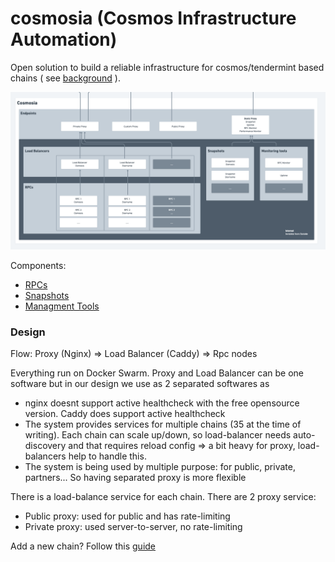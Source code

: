 # cosmosia (Cosmos Infrastructure Automation)

Open solution to build a reliable infrastructure for cosmos/tendermint based chains ( see [background](https://github.com/cosmos/chain-registry/issues/214) ).

![Cosmosia Overview](cosmosia_overview.png)

Components:
- [RPCs](rpc.md)
- [Snapshots](snapshot.md)
- [Managment Tools](management_tools.md)



### Design
Flow: Proxy (Nginx) => Load Balancer (Caddy) => Rpc nodes

Everything run on Docker Swarm.
Proxy and Load Balancer can be one software but in our design we use as 2 separated softwares as
- nginx doesnt support active healthcheck with the free opensource version. Caddy does support active healthcheck
- The system provides services for multiple chains (35 at the time of writing). Each chain can scale up/down, so 
  load-balancer needs auto-discovery and that requires reload config => a bit heavy for proxy, load-balancers help to handle this.
- The system is being used by multiple purpose: for public, private, partners... So having separated proxy is more flexible


There is a load-balance service for each chain.
There are 2 proxy service:
- Public proxy: used for public and has rate-limiting
- Private proxy: used server-to-server, no rate-limiting



Add a new chain? Follow this [guide](docs/new_chain.md)